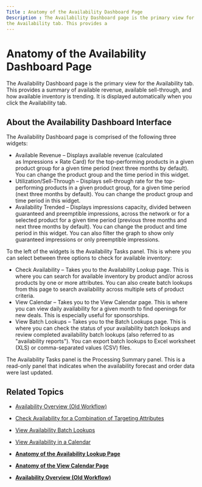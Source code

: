 ```yaml
---
Title : Anatomy of the Availability Dashboard Page
Description : The Availability Dashboard page is the primary view for
the Availability tab. This provides a
---
```



# Anatomy of the Availability Dashboard Page



The Availability Dashboard page is the primary view for
the Availability tab. This provides a
summary of available revenue, available sell-through, and how available
inventory is trending. It is displayed automatically when you click
the Availability tab.

<div id="ID-000036bc__section_ucf_xbw_mwb" >

## About the Availability Dashboard Interface

The Availability Dashboard page is comprised of the following three
widgets:

- Available Revenue – Displays available revenue (calculated
  as Impressions × Rate Card) for the top-performing products in a given
  product group for a given time period (next three months by default).
  You can change the product group and the time period in this widget.
- Utilization/Sell-Through – Displays sell-through rate for the
  top-performing products in a given product group, for a given time
  period (next three months by default). You can change the product
  group and time period in this widget.
- Availability Trended – Displays impressions capacity, divided between
  guaranteed and preemptible impressions, across the network or for a
  selected product for a given time period (previous three months and
  next three months by default). You can change the product and time
  period in this widget. You can also filter the graph to show only
  guaranteed impressions or only preemptible impressions.

To the left of the widgets is the Availability Tasks panel. This is
where you can select between three options to check for available
inventory:

- Check Availability – Takes you to the Availability Lookup page. This
  is where you can search for available inventory by product and/or
  across products by one or more attributes. You can also create batch
  lookups from this page to search availability across multiple sets of
  product criteria.
- View Calendar – Takes you to the View Calendar page. This is where you
  can view daily availability for a given month to find openings for new
  deals. This is especially useful for sponsorships. 
- View Batch Lookups – Takes you to the Batch Lookups page. This is
  where you can check the status of your availability batch lookups and
  review completed availability batch lookups (also referred to as
  "availability reports"). You can export batch lookups to Excel
  worksheet (XLS) or comma-separated values (CSV) files.

The Availability Tasks panel is the Processing Summary panel. This is a
read-only panel that indicates when the availability forecast and order
data were last updated.



<div id="ID-000036bc__section_kdf_xbw_mwb" >

## Related Topics



<div id="ID-000036bc__section_xcf_xbw_mwb" >

- <a href="availability-overview-old-workflow.html"
  class="xref">Availability Overview (Old Workflow)</a>
- <a
  href="check-availability-for-a-combination-of-targeting-attributes.html"
  class="xref">Check Availability for a Combination of Targeting
  Attributes</a>
- <a href="view-availability-batch-lookups.html" class="xref">View
  Availability Batch Lookups</a>
- <a href="view-availability-in-a-calendar.html" class="xref">View
  Availability in a Calendar</a>





- **[Anatomy of the Availability Lookup
  Page](../topics/anatomy-of-the-availability-lookup-page.html)**  
- **[Anatomy of the View Calendar
  Page](../topics/anatomy-of-the-view-calendar-page.html)**  
- **[Availability Overview (Old
  Workflow)](../topics/availability-overview-old-workflow.html)**  


